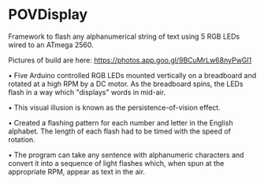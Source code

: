 # POVDisplay
Framework to flash any alphanumerical string of text using 5 RGB LEDs wired to an ATmega 2560.

Pictures of build are here: 
https://photos.app.goo.gl/9BCuMrLw68nyPwGl1

• Five Arduino controlled RGB LEDs mounted vertically on a breadboard and rotated at a high RPM by a DC motor. As the breadboard spins, the LEDs flash in a way which "displays" words in mid-air.

• This visual illusion is known as the persistence-of-vision effect.

• Created a flashing pattern for each number and letter in the English alphabet. The length of each flash had to be timed with the speed of rotation.

• The program can take any sentence with alphanumeric characters and convert it into a sequence of light flashes which, when spun at the appropriate RPM, appear as text in the air.
